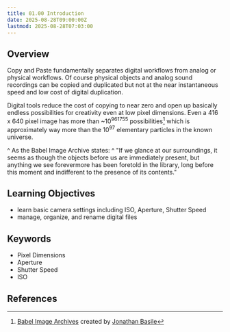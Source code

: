 ```yaml
---
title: 01.00 Introduction
date: 2025-08-28T09:00:00Z
lastmod: 2025-08-28T07:03:00
---
```


## Overview

Copy and Paste fundamentally separates digital workflows from analog or physical workflows. Of course physical objects and analog sound recordings can be copied and duplicated but not at the near instantaneous speed and low cost of digital duplication.

Digital tools reduce the cost of copying to near zero and open up basically endless possibilities for creativity even at low pixel dimensions. Even a 416 x 640 pixel image has more than ~10<sup>961755</sup> possibilities[^babelia] which is approximately way more than the 10<sup>97</sup> elementary particles in the known universe.

^ As the Babel Image Archive states:
^ "If we glance at our surroundings, it seems as though the objects before us are immediately present, but anything we see forevermore has been foretold in the library, long before this moment and indifferent to the presence of its contents."

## Learning Objectives

- learn basic camera settings including ISO, Aperture, Shutter Speed
- manage, organize, and rename digital files

## Keywords

- Pixel Dimensions
- Aperture
- Shutter Speed
- ISO

## References

[^babelia]: [Babel Image Archives](https://babelia.libraryofbabel.info/about.html) created by [Jonathan Basile](https://jonathanbasile.info/)
